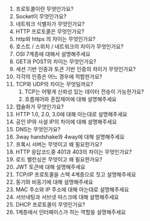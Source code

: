 1. 프로토콜이란 무엇인가요?
2. Socket이 무엇인가요?
3. 네트워크 식별자가 무엇인가요?
4. HTTP 프로토콜은 무엇인가요?
5. http와 https 의 차이는 무엇인가요?
6. 호스트 / 스위치 / 네트워크의 차이가 무엇인가요?
7. OSI 7계층에 대해서 설명해주세요
8. GET과 POST의 차이는 무엇인가요?
9. 세션 기반 인증과 토큰 기반 인증의 차이가 무엇인가요?
10. 각각의 인증은 어느 경우에 적합한가요?
11. TCP와 UDP의 차이는 무엇일까요?
    1. TCP는 어떻게 신뢰성 있는 데이터 전송이 가능한가요?
    2. 흐름제어와 혼잡제어에 대해 설명해주세요
12. 캡슐화가 무엇인가요?
13. HTTP 1.0, 2.0, 3.0에 대해 아는대로 설명해주세요
14. 공인 IP와 사설 IP의 차이에 대해 설명해주세요
15. DNS는 무엇인가요?
16. 3way handshake와 4way에 대해 설명해주세요
17. 프록시 서버는 무엇이고 왜 필요한가요?
18. HTTP 응답코드중 401과 403의 차이는 무엇인가요?
19. 로드 밸런싱은 무엇이고 왜 필요한가요?
20. JWT 토큰에 대해 설명해주세요
21. TCP/IP 프로토콜을 스택 4계층으로 짓고 설명해주세요
22. 동기와 비동기에 대해 설명해주세요
23. MAC 주소와 IP 주소에 대해 아는대로 설명해주세요
24. 서브네팅과 서브넷 마스크에 대해 설명해주세요
25. DHCP 프로토콜이 무엇인가요?
26. 1계층에서 인터페이스가 하는 역할을 설명해주세요
